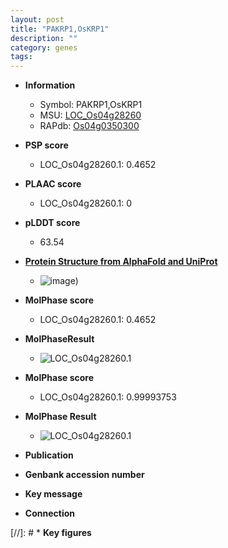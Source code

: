 ```yaml
---
layout: post
title: "PAKRP1,OsKRP1"
description: ""
category: genes
tags: 
---
```


* **Information**  
    + Symbol: PAKRP1,OsKRP1  
    + MSU: [LOC_Os04g28260](http://rice.plantbiology.msu.edu/cgi-bin/ORF_infopage.cgi?orf=LOC_Os04g28260)  
    + RAPdb: [Os04g0350300](http://rapdb.dna.affrc.go.jp/viewer/gbrowse_details/irgsp1?name=Os04g0350300)  

* **PSP score**  
    + LOC_Os04g28260.1: 0.4652 

* **PLAAC score**  
    + LOC_Os04g28260.1: 0 

* **pLDDT score**
    + 63.54

* **[Protein Structure from AlphaFold and UniProt](https://www.uniprot.org/uniprotkb/Q7XKR9/entry#structure)**
    + ![image](https://ricepsp.github.io/images/Q7/AF-Q7XKR9-F1.png))

* **MolPhase score**
    + LOC_Os04g28260.1: 0.4652

* **MolPhaseResult**
    + ![LOC_Os04g28260.1](https://ricepsp.github.io/pictures/LOC_Os04g/LOC_Os04g28260.1.png)

* **MolPhase score**
    + LOC_Os04g28260.1: 0.99993753

* **MolPhase Result**
    + ![LOC_Os04g28260.1](https://304243504.github.io/Pictures/LOC_Os04g/LOC_Os04g28260.1.png)

* **Publication**  

* **Genbank accession number**  

* **Key message**  

* **Connection**  

[//]: # * **Key figures**  


